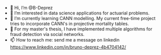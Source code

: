 - 👋 Hi, I’m @B-Deprez
- 👀 I’m interested in data science applications for actuarial problems.
- 🌱 I’m currently learning CANN modelling. My current free-time project tries to incorporate CANN's in projective mortality tables.
- 📜 For my master's thesis, I have implemented multiple algorithms for fraud detection via social networks. 
- 📫 How to reach me: send me a message on linkedin https://www.linkedin.com/in/bruno-deprez-4b4704142/

<!---
B-Deprez/B-Deprez is a ✨ special ✨ repository because its `README.md` (this file) appears on your GitHub profile.
You can click the Preview link to take a look at your changes.
--->
